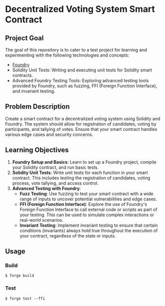 # Decentralized Voting System Smart Contract

## Project Goal
The goal of this repository is to cater to a test project for learning and experimenting with the following technologies and concepts:
- [Foundry](https://foundry.openzeppelin.com/)
- Solidity Unit Tests: Writing and executing unit tests for Solidity smart contracts.
- Advanced Foundry Testing Tools: Exploring advanced testing tools provided by Foundry, such as fuzzing, FFI (Foreign Function Interface), and invariant testing.

## Problem Description
Create a smart contract for a decentralized voting system using Solidity and Foundry. The system should allow for registration of candidates, voting by participants, and tallying of votes. Ensure that your smart contract handles various edge cases and security concerns.

## Learning Objectives
1. **Foundry Setup and Basics**: Learn to set up a Foundry project, compile your Solidity contract, and run basic tests.
2. **Solidity Unit Tests**: Write unit tests for each function in your smart contract. This includes testing the registration of candidates, voting process, vote tallying, and access control.
3. **Advanced Testing with Foundry**:
   - **Fuzz Testing**: Use fuzzing to test your smart contract with a wide range of inputs to uncover potential vulnerabilities and edge cases.
   - **FFI (Foreign Function Interface)**: Explore the use of Foundry's Foreign Function Interface to call external code or scripts as part of your testing. This can be used to simulate complex interactions or real-world scenarios.
   - **Invariant Testing**: Implement invariant testing to ensure that certain conditions (invariants) always hold true throughout the execution of your contract, regardless of the state or inputs.



## Usage

### Build

```shell
$ forge build
```

### Test

```shell
$ forge test --ffi
```

